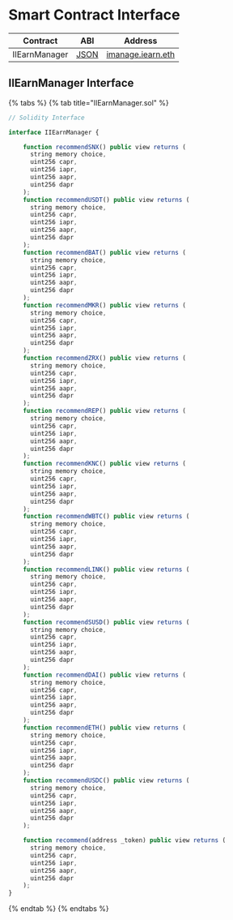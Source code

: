 # Smart Contract Interface

| Contract      | ABI                                                                                                | Address                                                                                                   |
| ------------- | -------------------------------------------------------------------------------------------------- | --------------------------------------------------------------------------------------------------------- |
| IIEarnManager | [JSON](https://github.com/iearn-finance/uniswap-roi/blob/master/build/contracts/IEarnManager.json) | [imanage.iearn.eth](https://etherscan.io/address/0x318135fbd0b40d48fcef431ccdf6c7926450edfb#readContract) |

## IIEarnManager Interface

{% tabs %}
{% tab title="IIEarnManager.sol" %}

```javascript
// Solidity Interface

interface IIEarnManager {

    function recommendSNX() public view returns (
      string memory choice,
      uint256 capr,
      uint256 iapr,
      uint256 aapr,
      uint256 dapr
    );
    function recommendUSDT() public view returns (
      string memory choice,
      uint256 capr,
      uint256 iapr,
      uint256 aapr,
      uint256 dapr
    );
    function recommendBAT() public view returns (
      string memory choice,
      uint256 capr,
      uint256 iapr,
      uint256 aapr,
      uint256 dapr
    );
    function recommendMKR() public view returns (
      string memory choice,
      uint256 capr,
      uint256 iapr,
      uint256 aapr,
      uint256 dapr
    );
    function recommendZRX() public view returns (
      string memory choice,
      uint256 capr,
      uint256 iapr,
      uint256 aapr,
      uint256 dapr
    );
    function recommendREP() public view returns (
      string memory choice,
      uint256 capr,
      uint256 iapr,
      uint256 aapr,
      uint256 dapr
    );
    function recommendKNC() public view returns (
      string memory choice,
      uint256 capr,
      uint256 iapr,
      uint256 aapr,
      uint256 dapr
    );
    function recommendWBTC() public view returns (
      string memory choice,
      uint256 capr,
      uint256 iapr,
      uint256 aapr,
      uint256 dapr
    );
    function recommendLINK() public view returns (
      string memory choice,
      uint256 capr,
      uint256 iapr,
      uint256 aapr,
      uint256 dapr
    );
    function recommendSUSD() public view returns (
      string memory choice,
      uint256 capr,
      uint256 iapr,
      uint256 aapr,
      uint256 dapr
    );
    function recommendDAI() public view returns (
      string memory choice,
      uint256 capr,
      uint256 iapr,
      uint256 aapr,
      uint256 dapr
    );
    function recommendETH() public view returns (
      string memory choice,
      uint256 capr,
      uint256 iapr,
      uint256 aapr,
      uint256 dapr
    );
    function recommendUSDC() public view returns (
      string memory choice,
      uint256 capr,
      uint256 iapr,
      uint256 aapr,
      uint256 dapr
    );

    function recommend(address _token) public view returns (
      string memory choice,
      uint256 capr,
      uint256 iapr,
      uint256 aapr,
      uint256 dapr
    );
}

```

{% endtab %}
{% endtabs %}
